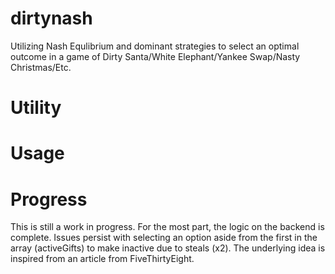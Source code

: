 # dirtynash
Utilizing Nash Equlibrium and dominant strategies to select an optimal outcome in a game of Dirty Santa/White Elephant/Yankee Swap/Nasty Christmas/Etc.

# Utility

# Usage

# Progress
This is still a work in progress. For the most part, the logic on the backend is complete. Issues persist with selecting an option aside from the first in the array (activeGifts) to make inactive due to steals (x2). The underlying idea is inspired from an article from FiveThirtyEight.
